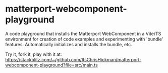 # matterport-webcomponent-playground

A code playground that installs the Matterport WebComponent in a Vite/TS environment for creation
of code examples and experimenting with 'bundle' features.  Automatically initializes and installs
the bundle, etc.

Try it, fork it, play with it at: 
https://stackblitz.com/~/github.com/ItsChrisHickman/matterport-webcomponent-playground?file=src/main.ts

